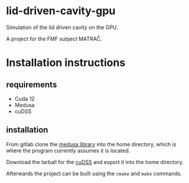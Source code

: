 # lid-driven-cavity-gpu
Simulation of the lid driven cavity on the GPU. 

A project for the FMF subject MATRAČ.

# Installation instructions
## requirements
- Cuda 12
- Medusa
- cuDSS
## installation
From gitlab clone the [medusa library](https://gitlab.com/e62Lab/medusa) into the home directory,
which is where the program currently assumes it is located.

Download the tarball for the [cuDSS](https://developer.nvidia.com/cudss) and export it into the home directory.

Afterwards the project can be built using the `cmake` and `make` commands. 
